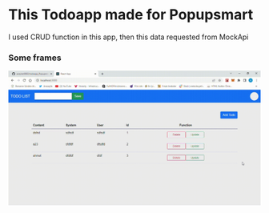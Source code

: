 <h1>This Todoapp made for Popupsmart</h1>

I used CRUD function in this app, then this data requested from MockApi

<h3>Some frames</h3>

![](./popupsmart_new.gif)